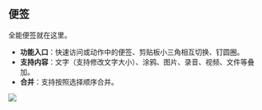 ## 便签
全能便签就在这里。

* **功能入口**：快速访问或动作中的便签、剪贴板小三角相互切换、钉圆圈。
* **支持内容**：文字（支持修改文字大小）、涂鸦、图片、录音、视频、文件等叠加。
* **合并**：支持按照选择顺序合并。

![](http://ww1.sinaimg.cn/large/6b1dd0a7ly1fzrd46g7t8j20u01fcq4m.jpg)